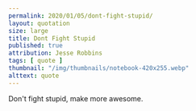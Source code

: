 ```yaml
---
permalink: 2020/01/05/dont-fight-stupid/
layout: quotation
size: large
title: Dont Fight Stupid
published: true
attribution: Jesse Robbins
tags: [ quote ]
thumbnail: "/img/thumbnails/notebook-420x255.webp"
alttext: quote
---
```


Don't fight stupid, make more awesome.
